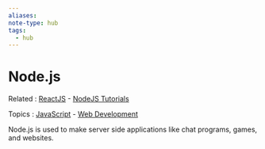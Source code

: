 ```yaml
---
aliases:
note-type: hub
tags:
  - hub
---
```


# Node.js

Related : [ReactJS](4-hub-notes-🚉/ReactJS.md) - [NodeJS Tutorials](../_inbox/NodeJS%20Tutorials.md)

Topics : [JavaScript](JavaScript.md) - [Web Development](4-hub-notes-🚉/Web%20Development.md)

Node.js is used to make server side applications like chat
programs, games, and websites.
